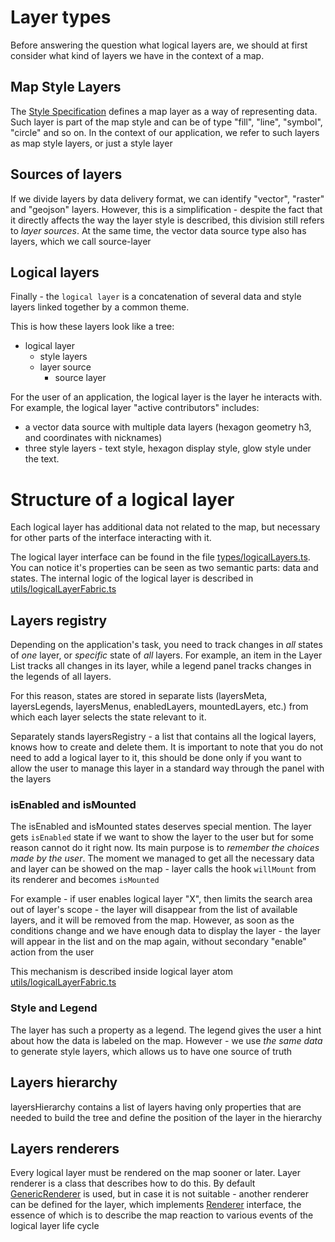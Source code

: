# Layer types

Before answering the question what logical layers are, we should at first consider what kind of layers we have in the context of a map.

## Map Style Layers

The [Style Specification](https://maplibre.org/maplibre-gl-js-docs/style-spec/) defines a map layer as a way of representing data.
Such layer is part of the map style and can be of type "fill", "line", "symbol", "circle" and so on.
In the context of our application, we refer to such layers as map style layers, or just a style layer

## Sources of layers

If we divide layers by data delivery format, we can identify "vector", "raster" and "geojson" layers.
However, this is a simplification - despite the fact that it directly affects the way the layer style is described, this division still refers to _layer sources_.
At the same time, the vector data source type also has layers, which we call source-layer

## Logical layers

Finally - the `logical layer` is a concatenation of several data and style layers linked together by a common theme.

This is how these layers look like a tree:

- logical layer
  - style layers
  - layer source
    - source layer

For the user of an application, the logical layer is the layer he interacts with.
For example, the logical layer "active contributors" includes:

- a vector data source with multiple data layers (hexagon geometry h3, and coordinates with nicknames)
- three style layers - text style, hexagon display style, glow style under the text.

# Structure of a logical layer

Each logical layer has additional data not related to the map, but necessary for other parts of the interface interacting with it.

The logical layer interface can be found in the file [types/logicalLayers.ts](types/logicalLayer.ts).
You can notice it's properties can be seen as two semantic parts: data and states.
The internal logic of the logical layer is described in [utils/logicalLayerFabric.ts](utils/logicalLayerFabric.ts)

## Layers registry

Depending on the application's task, you need to track changes in _all_ states of _one_ layer, or _specific_ state of _all_ layers. For example, an item in the Layer List tracks all changes in its layer, while a legend panel tracks changes in the legends of all layers.

For this reason, states are stored in separate lists (layersMeta, layersLegends, layersMenus, enabledLayers, mountedLayers, etc.) from which each layer selects the state relevant to it.

Separately stands layersRegistry - a list that contains all the logical layers, knows how to create and delete them.
It is important to note that you do not need to add a logical layer to it, this should be done only if you want to allow the user to manage this layer in a standard way through the panel with the layers

### isEnabled and isMounted

The isEnabled and isMounted states deserves special mention. The layer gets `isEnabled` state if we want to show the layer to the user but for some reason cannot do it right now. Its main purpose is to _remember the choices made by the user_.
The moment we managed to get all the necessary data and layer can be showed on the map - layer calls the hook `willMount` from its renderer and becomes `isMounted`

For example - if user enables logical layer "X", then limits the search area out of layer's scope - the layer will disappear from the list of available layers, and it will be removed from the map.
However, as soon as the conditions change and we have enough data to display the layer - the layer will appear in the list and on the map again, without secondary "enable" action from the user

This mechanism is described inside logical layer atom [utils/logicalLayerFabric.ts](utils/logicalLayerFabric.ts#L189)

### Style and Legend

The layer has such a property as a legend. The legend gives the user a hint about how the data is labeled on the map. However - we use _the same data_ to generate style layers, which allows us to have one source of truth

## Layers hierarchy

layersHierarchy contains a list of layers having only properties that are needed to build the tree and define the position of the layer in the hierarchy

## Layers renderers

Every logical layer must be rendered on the map sooner or later.
Layer renderer is a class that describes how to do this. By default [GenericRenderer](renderers/GenericRenderer.ts) is used, but in case it is not suitable - another renderer can be defined for the layer, which implements [Renderer](renderers/DefaultRenderer.ts) interface, the essence of which is to describe the map reaction to various events of the logical layer life cycle
